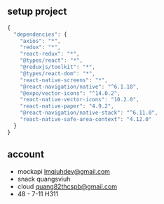 ## setup project
```javascript
{
  "dependencies": {
    "axios": "*",
    "redux": "*",
    "react-redux": "*",
    "@types/react": "*",
    "@reduxjs/toolkit": "*",
    "@types/react-dom": "*",
    "react-native-screens": "*",
    "@react-navigation/native": "^6.1.18",
    "@expo/vector-icons": "^14.0.2",
    "react-native-vector-icons": "10.2.0",
    "react-native-paper": "4.9.2",
    "@react-navigation/native-stack": "^6.11.0",
    "react-native-safe-area-context": "4.12.0"
  }
}
```
## account
- mockapi lmqiuhdev@gmail.com
-  snack quangsviuh
-  cloud quang82thcspb@gmail.com
-  48 - 7-11 H311
